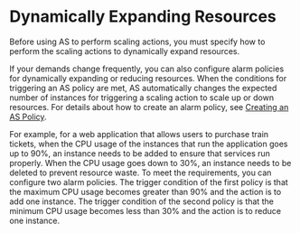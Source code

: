 # Dynamically Expanding Resources<a name="EN-US_TOPIC_0042018377"></a>

Before using AS to perform scaling actions, you must specify how to perform the scaling actions to dynamically expand resources.

If your demands change frequently, you can also configure alarm policies for dynamically expanding or reducing resources. When the conditions for triggering an AS policy are met, AS automatically changes the expected number of instances for triggering a scaling action to scale up or down resources. For details about how to create an alarm policy, see  [Creating an AS Policy](creating-an-as-policy.md).

For example, for a web application that allows users to purchase train tickets, when the CPU usage of the instances that run the application goes up to 90%, an instance needs to be added to ensure that services run properly. When the CPU usage goes down to 30%, an instance needs to be deleted to prevent resource waste. To meet the requirements, you can configure two alarm policies. The trigger condition of the first policy is that the maximum CPU usage becomes greater than 90% and the action is to add one instance.  The trigger condition of the second policy is that the minimum CPU usage becomes less than 30% and the action is to reduce one instance. 

